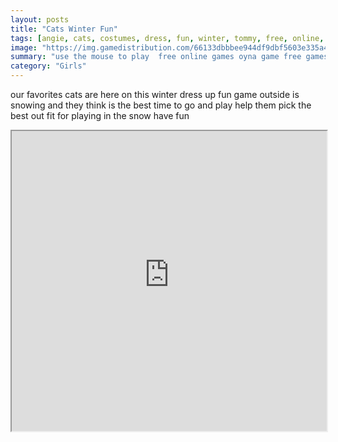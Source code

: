 ```yaml
---
layout: posts
title: "Cats Winter Fun"
tags: [angie, cats, costumes, dress, fun, winter, tommy, free, online, games, oyna, game, free, games, play, play, games]
image: "https://img.gamedistribution.com/66133dbbbee944df9dbf5603e335a435.jpg"
summary: "use the mouse to play  free online games oyna game free games play play games"
category: "Girls"
---
```


our favorites cats are here on this winter dress up fun game outside is snowing and they think is the best time to go and play help them pick the best out fit for playing in the snow have fun

<iframe width="100%" height="480px;" src="https://html5.gamedistribution.com/66133dbbbee944df9dbf5603e335a435/"></iframe>